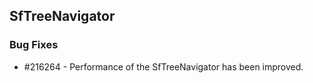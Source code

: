 ## SfTreeNavigator

### Bug Fixes

* \#216264 - Performance of the SfTreeNavigator has been improved.